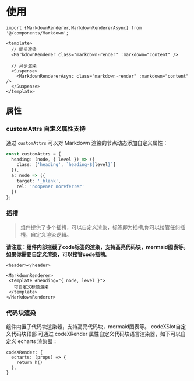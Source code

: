 # 使用

```vue
import {MarkdownRenderer,MarkdownRendererAsync} from '@/components/Markdown';

<template>
  // 同步渲染
  <MarkdownRenderer class="markdown-render" :markdown="content" />

  // 异步渲染
  <Suspense>
    <MarkdownRendererAsync class="markdown-render" :markdown="content" />
  </Suspense>
</template>
```

## 属性

### customAttrs 自定义属性支持

通过 `customAttrs` 可以对 Markdown 渲染的节点动态添加自定义属性：

```ts
const customAttrs = {
  heading: (node, { level }) => ({
    class: ['heading', `heading-${level}`]
  }),
  a: node => ({
    target: '_blank',
    rel: 'noopener noreferrer'
  })
};
```

### 插槽

> 组件提供了多个插槽，可以自定义渲染，标签即为插槽,你可以接管任何插槽，自定义渲染逻辑。

**请注意：组件内部拦截了code标签的渲染，支持高亮代码块，mermaid图表等。如果你需要自定义渲染，可以接管code插槽。**

```vue
<header></header>

<MarkdownRenderer>
 <template #heading="{ node, level }">
   可自定义标题渲染
 </template>
</MarkdownRenderer>
```

### 代码块渲染

组件内置了代码块渲染器，支持高亮代码块，mermaid图表等。
codeXSlot自定义代码块顶部
可通过 codeXRender 属性自定义代码块语言渲染器，如下可以自定义 echarts 渲染器：

```text
codeXRender: {
  echarts: (props) => {
    return h()
  },
}
```

